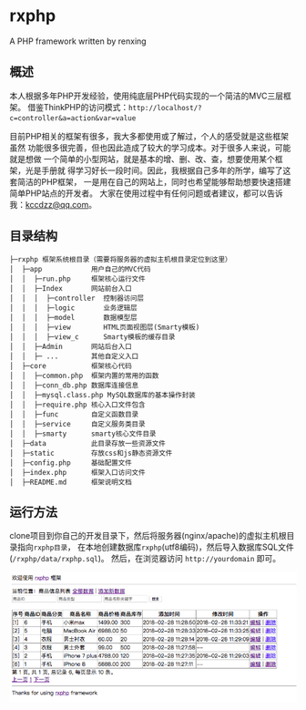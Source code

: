 # rxphp
A PHP framework written by renxing

概述
--------
本人根据多年PHP开发经验，使用纯底层PHP代码实现的一个简洁的MVC三层框架。
借鉴ThinkPHP的访问模式：`http://localhost/?c=controller&a=action&var=value`

目前PHP相关的框架有很多，我大多都使用或了解过，个人的感受就是这些框架虽然
功能很多很完善，但也因此造成了较大的学习成本。对于很多人来说，可能就是想做
一个简单的小型网站，就是基本的增、删、改、查，想要使用某个框架，光是手册就
得学习好长一段时间。因此，我根据自己多年的所学，编写了这套简洁的PHP框架，
一是用在自己的网站上，同时也希望能够帮助想要快速搭建简单PHP站点的开发者。
大家在使用过程中有任何问题或者建议，都可以告诉我：kccdzz@qq.com。

目录结构
--------
    ├─rxphp 框架系统根目录（需要将服务器的虚拟主机根目录定位到这里）
    │  ├─app            用户自己的MVC代码
    │  │  ├─run.php     框架核心运行文件
    │  │  ├─Index       网站前台入口
    │  │  │  ├─controller  控制器访问层
    │  │  │  ├─logic       业务逻辑层
    │  │  │  ├─model       数据模型层
    │  │  │  ├─view        HTML页面视图层(Smarty模板)
    │  │  │  ├─view_c      Smarty模板的缓存目录
    │  │  ├─Admin       网站后台入口
    │  │  ├─ ...        其他自定义入口
    │  ├─core           框架核心代码
    │  │  ├─common.php  框架内置的常用的函数
    │  │  ├─conn_db.php 数据库连接信息
    │  │  ├─mysql.class.php MySQL数据库的基本操作封装
    │  │  ├─require.php 核心入口文件包含
    │  │  ├─func        自定义函数目录
    │  │  ├─service     自定义服务类目录
    │  │  ├─smarty      smarty核心文件目录
    │  ├─data           此目录存放一些资源文件
    │  ├─static         存放css和js静态资源文件
    │  ├─config.php     基础配置文件
    │  ├─index.php      框架入口访问文件
    │  ├─README.md      框架说明文档

运行方法
--------
clone项目到你自己的开发目录下，然后将服务器(nginx/apache)的虚拟主机根目录指向`rxphp目录`，
在本地创建数据库`rxphp`(utf8编码)，然后导入数据库SQL文件(`/rxphp/data/rxphp.sql`)。
然后，在浏览器访问 `http://yourdomain` 即可。


![Alt text](https://raw.githubusercontent.com/kccdzz/rxphp/master/data/png/web1.png)
























